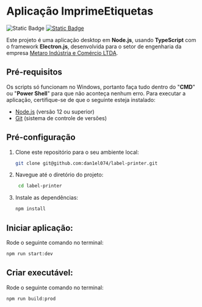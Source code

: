 # Aplicação ImprimeEtiquetas

![Static Badge](https://img.shields.io/badge/status-finished-green) [![Static Badge](https://img.shields.io/badge/release-v1.1-blue)](https://github.com/dan1el074/label-printer/releases/tag/1.1)

Este projeto é uma aplicação desktop em **Node.js**, usando **TypeScript** com o framework **Electron.js**, desenvolvida para o setor de engenharia da empresa [Metaro Indústria e Comércio LTDA](https://www.metaro.com.br).

## Pré-requisitos

Os scripts só funcionam no Windows, portanto faça tudo dentro do "**CMD**" ou "**Power Shell**" para que não aconteça nenhum erro. Para executar a aplicação, certifique-se de que o seguinte esteja instalado:

- [Node.js](https://nodejs.org/en/download/current) (versão 12 ou superior)
- [Git](https://git-scm.com/download/win) (sistema de controle de versões)

## Pré-configuração

1. Clone este repositório para o seu ambiente local:

    ```bash
    git clone git@github.com:dan1el074/label-printer.git 
    ```

2. Navegue até o diretório do projeto:

   ```bash
    cd label-printer
    ```

3. Instale as dependências:

    ```bash
    npm install
    ```
    
## Iniciar aplicação:

Rode o seguinte comando no terminal:

```bash
npm run start:dev
```

## Criar executável:

Rode o seguinte comando no terminal:

```bash
npm run build:prod 
```
